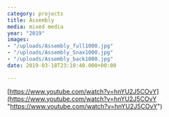 ```yaml
---
category: projects
title: Assembly
media: mixed media
year: "2019"
images:
- "/uploads/Assembly_full1000.jpg"
- "/uploads/Assembly_Snax1000.jpg"
- "/uploads/Assembly_back1000.jpg"
date: 2019-03-18T23:10:40.000+00:00

---
```

[https://www.youtube.com/watch?v=hnYU2J5COvY](https://www.youtube.com/watch?v=hnYU2J5COvY "https://www.youtube.com/watch?v=hnYU2J5COvY")